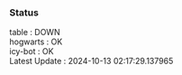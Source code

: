 ### Status


table : DOWN  
hogwarts : OK  
icy-bot : OK  
Latest Update : 2024-10-13 02:17:29.137965
